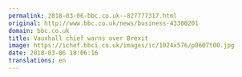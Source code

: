 ```yaml
---
permalink: 2018-03-06-bbc.co.uk--827777317.html
original: http://www.bbc.co.uk/news/business-43300201
domain: bbc.co.uk
title: Vauxhall chief warns over Brexit
image: https://ichef.bbci.co.uk/images/ic/1024x576/p0607t00.jpg
date: 2018-03-06 18:06:16
translations: en
---
```



